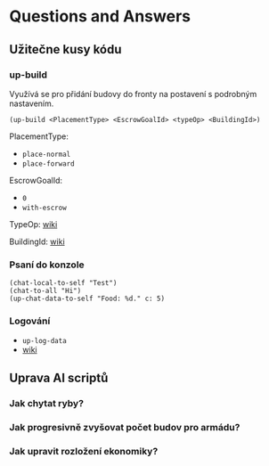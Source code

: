 # Questions and Answers

## Užitečne kusy kódu

### up-build
Využívá se pro přidání budovy do fronty na postavení s podrobným nastavením.


`(up-build <PlacementType> <EscrowGoalId> <typeOp> <BuildingId>)`

PlacementType:
- `place-normal`
- `place-forward`

EscrowGoalId:
- `0`
- `with-escrow`

TypeOp: [wiki](https://airef.github.io/parameters/parameters-details.html#compareOp)

BuildingId: [wiki](https://airef.github.io/tables/objects.html)


### Psaní do konzole

``` LISP
(chat-local-to-self "Test")
(chat-to-all "Hi")
(up-chat-data-to-self "Food: %d." c: 5)
```

### Logování
- `up-log-data` 
- [wiki](https://airef.github.io/commands/commands-details.html#up-log-data)

## Uprava AI scriptů

### Jak chytat ryby?

### Jak progresivně zvyšovat počet budov pro armádu?

### Jak upravit rozložení ekonomiky?
